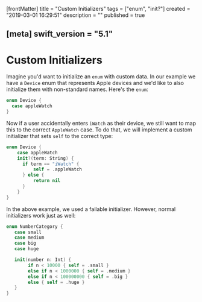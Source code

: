 [frontMatter]
title = "Custom Initializers"
tags = ["enum", "init?"]
created = "2019-03-01 16:29:51"
description = ""
published = true

[meta]
swift_version = "5.1"
---

# Custom Initializers

Imagine you'd want to initialize an `enum` with custom data. In our example
we have a `Device` enum that represents Apple devices and we'd like to 
also initialize them with non-standard names. Here's the `enum`:

``` Swift
enum Device {
  case appleWatch
}
```

Now if a user accidentally enters `iWatch` as their device, we still want to map this
to the correct `AppleWatch` case. To do that, we will implement a custom initializer
that sets `self` to the correct type:

``` Swift
enum Device { 
    case appleWatch 
    init?(term: String) {
      if term == "iWatch" {
          self = .appleWatch
      } else {
          return nil
      }
    }
}
```

In the above example, we used a failable initializer. However, normal
initializers work just as well:

``` Swift
enum NumberCategory {
   case small
   case medium
   case big
   case huge

   init(number n: Int) {
        if n < 10000 { self = .small }
        else if n < 1000000 { self = .medium }
        else if n < 100000000 { self = .big }
        else { self = .huge }
   }
}
```

